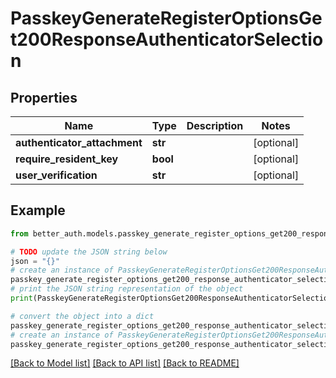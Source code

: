 # PasskeyGenerateRegisterOptionsGet200ResponseAuthenticatorSelection


## Properties

Name | Type | Description | Notes
------------ | ------------- | ------------- | -------------
**authenticator_attachment** | **str** |  | [optional] 
**require_resident_key** | **bool** |  | [optional] 
**user_verification** | **str** |  | [optional] 

## Example

```python
from better_auth.models.passkey_generate_register_options_get200_response_authenticator_selection import PasskeyGenerateRegisterOptionsGet200ResponseAuthenticatorSelection

# TODO update the JSON string below
json = "{}"
# create an instance of PasskeyGenerateRegisterOptionsGet200ResponseAuthenticatorSelection from a JSON string
passkey_generate_register_options_get200_response_authenticator_selection_instance = PasskeyGenerateRegisterOptionsGet200ResponseAuthenticatorSelection.from_json(json)
# print the JSON string representation of the object
print(PasskeyGenerateRegisterOptionsGet200ResponseAuthenticatorSelection.to_json())

# convert the object into a dict
passkey_generate_register_options_get200_response_authenticator_selection_dict = passkey_generate_register_options_get200_response_authenticator_selection_instance.to_dict()
# create an instance of PasskeyGenerateRegisterOptionsGet200ResponseAuthenticatorSelection from a dict
passkey_generate_register_options_get200_response_authenticator_selection_from_dict = PasskeyGenerateRegisterOptionsGet200ResponseAuthenticatorSelection.from_dict(passkey_generate_register_options_get200_response_authenticator_selection_dict)
```
[[Back to Model list]](../README.md#documentation-for-models) [[Back to API list]](../README.md#documentation-for-api-endpoints) [[Back to README]](../README.md)


